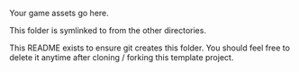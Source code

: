 Your game assets go here.

This folder is symlinked to from the other directories.

This README exists to ensure git creates this folder. You should feel free to
delete it anytime after cloning / forking this template project.

